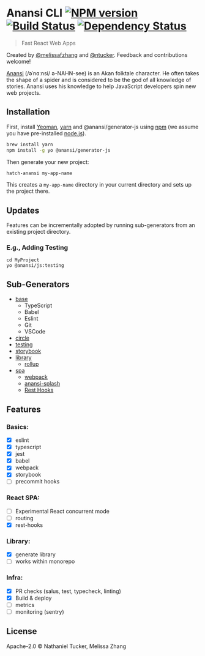 # Anansi CLI [![NPM version][npm-image]][npm-url] [![Build Status][circle-image]][circle-url] [![Dependency Status][daviddm-image]][daviddm-url]

> Fast React Web Apps

Created by [@melissafzhang](https://github.com/melissafzhang) and [@ntucker](https://github.com/ntucker). Feedback and contributions welcome!

[Anansi](https://en.wikipedia.org/wiki/Anansi) (/əˈnɑːnsi/ ə-NAHN-see) is an Akan folktale character. He often takes the shape of a spider and is considered to be the god of all knowledge of stories. Anansi uses his knowledge to help JavaScript developers spin new web projects.

## Installation

First, install [Yeoman](http://yeoman.io), [yarn](https://yarnpkg.com) and @anansi/generator-js using [npm](https://www.npmjs.com/) (we assume you have pre-installed [node.js](https://nodejs.org/)).

```bash
brew install yarn
npm install -g yo @anansi/generator-js
```

Then generate your new project:

```bash
hatch-anansi my-app-name
```

This creates a `my-app-name` directory in your current directory and sets up the project there.

## Updates

Features can be incrementally adopted by running sub-generators from an existing project directory.

### E.g., Adding Testing

```shell
cd MyProject
yo @anansi/js:testing
```

## Sub-Generators

- [base](./src/base#readme)
   - TypeScript
   - Babel
   - Eslint
   - Git
   - VSCode
- [circle](./src/circle#readme)
- [testing](./src/testing#readme)
- [storybook](./src/storybook#readme)
- [library](./src/library#readme)
  - [rollup](./src/rollup#readme)
- [spa](./src/spa#readme)
  - [webpack](./src/webpack#readme)
  - [anansi-splash](./src/anansi-splash#readme)
  - [Rest Hooks](https://resthooks.io)

## Features

### Basics:

- [x] eslint
- [x] typescript
- [x] jest
- [x] babel
- [x] webpack
- [x] storybook
- [ ] precommit hooks

### React SPA:

- [ ] Experimental React concurrent mode
- [ ] routing
- [x] rest-hooks

### Library:

- [x] generate library
- [ ] works within monorepo

### Infra:

- [x] PR checks (salus, test, typecheck, linting)
- [x] Build & deploy
- [ ] metrics
- [ ] monitoring (sentry)

## License

Apache-2.0 © Nathaniel Tucker, Melissa Zhang

[npm-image]: https://badge.fury.io/js/%40anansi%2Fgenerator-js.svg
[npm-url]: https://npmjs.com/package/@anansi/generator-js
[circle-image]: https://circleci.com/gh/ntucker/anansi.svg?style=shield
[circle-url]: https://circleci.com/gh/ntucker/anansi
[daviddm-image]: https://david-dm.org/ntucker/anansi.svg?theme=shields.io
[daviddm-url]: https://david-dm.org/ntucker/anansi
